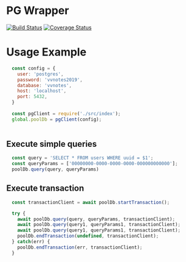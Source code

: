 # PG Wrapper
[![Build Status](https://travis-ci.org/claudiohilario/pg-wrapper.svg?branch=master)](https://travis-ci.org/claudiohilario/pg-wrapper) [![Coverage Status](https://coveralls.io/repos/github/claudiohilario/pg-wrapper/badge.svg?branch=master)](https://coveralls.io/github/claudiohilario/pg-wrapper?branch=master)

# Usage Example

```js 
  const config = {
    user: 'postgres',
    password: 'vvnotes2019',
    database: 'vvnotes',
    host: 'localhost',
    port: 5432,
  }
  
  const pgClient = require('./src/index');
  global.poolDb = pgClient(config);
  
```

## Execute simple queries

```js
  const query = 'SELECT * FROM users WHERE uuid = $1';
  const queryParams = ['00000000-0000-0000-0000-000000000000'];
  poolDb.query(query, queryParams)
```

## Execute transaction

```js
  const transactionClient = await poolDb.startTransaction();

  try {
    await poolDb.query(query, queryParams, transactionClient);
    await poolDb.query(query1, queryParams1, transactionClient);
    await poolDb.query(query1, queryParams1, transactionClient);
    poolDb.endTransaction(undefined, transactionClient);
  } catch(err) {
    poolDb.endTransaction(err, transactionClient);
  }
```

